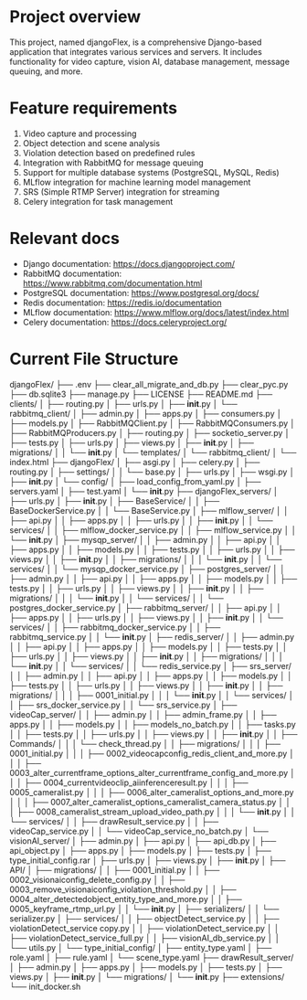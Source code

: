 # Project overview

This project, named djangoFlex, is a comprehensive Django-based application that integrates various services and servers. It includes functionality for video capture, vision AI, database management, message queuing, and more.

# Feature requirements

1. Video capture and processing
2. Object detection and scene analysis
3. Violation detection based on predefined rules
4. Integration with RabbitMQ for message queuing
5. Support for multiple database systems (PostgreSQL, MySQL, Redis)
6. MLflow integration for machine learning model management
7. SRS (Simple RTMP Server) integration for streaming
8. Celery integration for task management

# Relevant docs

- Django documentation: https://docs.djangoproject.com/
- RabbitMQ documentation: https://www.rabbitmq.com/documentation.html
- PostgreSQL documentation: https://www.postgresql.org/docs/
- Redis documentation: https://redis.io/documentation
- MLflow documentation: https://www.mlflow.org/docs/latest/index.html
- Celery documentation: https://docs.celeryproject.org/

# Current File Structure
djangoFlex/
├── .env
├── clear_all_migrate_and_db.py
├── clear_pyc.py
├── db.sqlite3
├── manage.py
├── LICENSE
├── README.md
├── clients/
│   ├── routing.py
│   ├── urls.py
│   ├── __init__.py
│   └── rabbitmq_client/
│       ├── admin.py
│       ├── apps.py
│       ├── consumers.py
│       ├── models.py
│       ├── RabbitMQClient.py
│       ├── RabbitMQConsumers.py
│       ├── RabbitMQProducers.py
│       ├── routing.py
│       ├── socketio_server.py
│       ├── tests.py
│       ├── urls.py
│       ├── views.py
│       ├── __init__.py
│       ├── migrations/
│       │   └── __init__.py
│       └── templates/
│           └── rabbitmq_client/
│               └── index.html
├── djangoFlex/
│   ├── asgi.py
│   ├── celery.py
│   ├── routing.py
│   ├── settings/
│   │   └── base.py
│   ├── urls.py
│   ├── wsgi.py
│   ├── __init__.py
│   └── config/
│       ├── load_config_from_yaml.py
│       ├── servers.yaml
│       ├── test.yaml
│       └── __init__.py
├── djangoFlex_servers/
│   ├── urls.py
│   ├── __init__.py
│   ├── BaseService/
│   │   ├── BaseDockerService.py
│   │   └── BaseService.py
│   ├── mlflow_server/
│   │   ├── api.py
│   │   ├── apps.py
│   │   ├── urls.py
│   │   ├── __init__.py
│   │   └── services/
│   │       ├── mlflow_docker_service.py
│   │       ├── mlflow_service.py
│   │       └── __init__.py
│   ├── mysqp_server/
│   │   ├── admin.py
│   │   ├── api.py
│   │   ├── apps.py
│   │   ├── models.py
│   │   ├── tests.py
│   │   ├── urls.py
│   │   ├── views.py
│   │   ├── __init__.py
│   │   ├── migrations/
│   │   │   └── __init__.py
│   │   └── services/
│   │       └── mysqp_docker_service.py
│   ├── postgres_server/
│   │   ├── admin.py
│   │   ├── api.py
│   │   ├── apps.py
│   │   ├── models.py
│   │   ├── tests.py
│   │   ├── urls.py
│   │   ├── views.py
│   │   ├── __init__.py
│   │   ├── migrations/
│   │   │   └── __init__.py
│   │   └── services/
│   │       └── postgres_docker_service.py
│   ├── rabbitmq_server/
│   │   ├── api.py
│   │   ├── apps.py
│   │   ├── urls.py
│   │   ├── views.py
│   │   ├── __init__.py
│   │   └── services/
│   │       ├── rabbitmq_docker_service.py
│   │       ├── rabbitmq_service.py
│   │       └── __init__.py
│   ├── redis_server/
│   │   ├── admin.py
│   │   ├── api.py
│   │   ├── apps.py
│   │   ├── models.py
│   │   ├── tests.py
│   │   ├── urls.py
│   │   ├── views.py
│   │   ├── __init__.py
│   │   ├── migrations/
│   │   │   └── __init__.py
│   │   └── services/
│   │       └── redis_service.py
│   ├── srs_server/
│   │   ├── admin.py
│   │   ├── api.py
│   │   ├── apps.py
│   │   ├── models.py
│   │   ├── tests.py
│   │   ├── urls.py
│   │   ├── views.py
│   │   ├── __init__.py
│   │   ├── migrations/
│   │   │   ├── 0001_initial.py
│   │   │   └── __init__.py
│   │   └── services/
│   │       ├── srs_docker_service.py
│   │       └── srs_service.py
│   ├── videoCap_server/
│   │   ├── admin.py
│   │   ├── admin_frame.py
│   │   ├── apps.py
│   │   ├── models.py
│   │   ├── models_no_batch.py
│   │   ├── tasks.py
│   │   ├── tests.py
│   │   ├── urls.py
│   │   ├── views.py
│   │   ├── __init__.py
│   │   ├── Commands/
│   │   │   └── check_thread.py
│   │   ├── migrations/
│   │   │   ├── 0001_initial.py
│   │   │   ├── 0002_videocapconfig_redis_client_and_more.py
│   │   │   ├── 0003_alter_currentframe_options_alter_currentframe_config_and_more.py
│   │   │   ├── 0004_currentvideoclip_aiinferenceresult.py
│   │   │   ├── 0005_cameralist.py
│   │   │   ├── 0006_alter_cameralist_options_and_more.py
│   │   │   ├── 0007_alter_cameralist_options_cameralist_camera_status.py
│   │   │   ├── 0008_cameralist_stream_upload_video_path.py
│   │   │   └── __init__.py
│   │   └── services/
│   │       ├── drawResult_service.py
│   │       ├── videoCap_service.py
│   │       └── videoCap_service_no_batch.py
│   └── visionAI_server/
│       ├── admin.py
│       ├── api.py
│       ├── api_db.py
│       ├── api_object.py
│       ├── apps.py
│       ├── models.py
│       ├── tests.py
│       ├── type_initial_config.rar
│       ├── urls.py
│       ├── views.py
│       ├── __init__.py
│       ├── API/
│       ├── migrations/
│       │   ├── 0001_initial.py
│       │   ├── 0002_visionaiconfig_delete_config.py
│       │   ├── 0003_remove_visionaiconfig_violation_threshold.py
│       │   ├── 0004_alter_detectedobject_entity_type_and_more.py
│       │   ├── 0005_keyframe_rtmp_url.py
│       │   └── __init__.py
│       ├── serializers/
│       │   └── serializer.py
│       ├── services/
│       │   ├── objectDetect_service.py
│       │   ├── violationDetect_service copy.py
│       │   ├── violationDetect_service.py
│       │   ├── violationDetect_service_full.py
│       │   ├── visionAI_db_service.py
│       │   └── utils.py
│       └── type_initial_config/
│           ├── entity_type.yaml
│           ├── role.yaml
│           ├── rule.yaml
│           └── scene_type.yaml
├── drawResult_server/
│   ├── admin.py
│   ├── apps.py
│   ├── models.py
│   ├── tests.py
│   ├── views.py
│   ├── __init__.py
│   └── migrations/
│       └── __init__.py
├── extensions/
└── init_docker.sh

